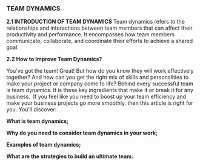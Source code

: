 















### **TEAM DYNAMICS** 

**2.1 INTRODUCTION OF TEAM DYNAMICS**
Team dynamics refers to the relationships and interactions between team members that can affect their productivity and performance. It encompasses how team members communicate, collaborate, and coordinate their efforts to achieve a shared goal.


**2.2 How to Improve Team Dynamics?**

You’ve got the team! Great! But how do you know they will work effectively together? And how can you get the right mix of skills and personalities to make your project or company come to life? Behind every successful team is team dynamics. It is these key ingredients that make it or break it for any business. 
If you feel like you need to boost up your team efficiency and make your business projects go more smoothly, then this article is right for you. You’ll discover:

**What is team dynamics;**

**Why do you need to consider team dynamics in your work;**

**Examples of team dynamics;**

**What are the strategies to build an ultimate team.**

